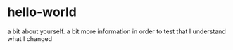 # hello-world
a bit about yourself.
a bit more information  in order to test that I understand what I changed
